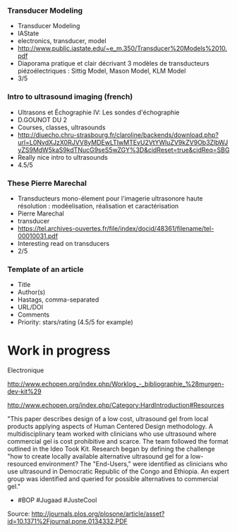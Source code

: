 ### Transducer Modeling

* Transducer Modeling
* IAState
* electronics, transducer, model
* http://www.public.iastate.edu/~e_m.350/Transducer%20Models%2010.pdf
* Diaporama pratique et clair décrivant 3 modèles de transducteurs piézoélectriques : Sittig Model, Mason Model, KLM Model 
* 3/5

### Intro to ultrasound imaging (french)

* Ultrasons et Échographie IV: Les sondes d'échographie
* D.GOUNOT DU 2
* Courses, classes, ultrasounds
* http://diuecho.chru-strasbourg.fr/claroline/backends/download.php?url=L0NvdXJzX0RJVV8yMDEwLTIwMTEvU2VtYWluZV9kZV9Ob3ZlbWJyZS9MdW5kaS9kdTNucG9seS5wZGY%3D&cidReset=true&cidReq=SBG
* Really nice intro to ultrasounds
* 4.5/5


### These Pierre Marechal

* Transducteurs mono-élement pour l'imagerie ultrasonore haute résolution :  modéelisation, réalisation et caractérisation
* Pierre Marechal
* transducer
* https://tel.archives-ouvertes.fr/file/index/docid/48361/filename/tel-00010031.pdf
* Interesting read on transducers
* 2/5

### Template of an article

* Title
* Author(s)
* Hastags, comma-separated
* URL/DOI
* Comments
* Priority: stars/rating (4.5/5 for example)


# Work in progress

Electronique

http://www.echopen.org/index.php/Worklog_-_bibliographie_%28murgen-dev-kit%29


http://www.echopen.org/index.php/Category:HardIntroduction#Resources



"This paper describes design of a low cost, ultrasound gel from local products applying aspects of Human Centered Design methodology. A multidisciplinary team worked with clinicians who use ultrasound where commercial gel is cost prohibitive and scarce. The team followed the format outlined in the Ideo Took Kit. Research began by defining the challenge "how to create locally available alternative ultrasound gel for a low-resourced environment? The "End-Users," were identified as clinicians who use ultrasound in Democratic Republic of the Congo and Ethiopia. An expert group was identified and queried for possible alternatives to commercial gel."

* #BOP #Jugaad #JusteCool

Source: http://journals.plos.org/plosone/article/asset?id=10.1371%2Fjournal.pone.0134332.PDF
